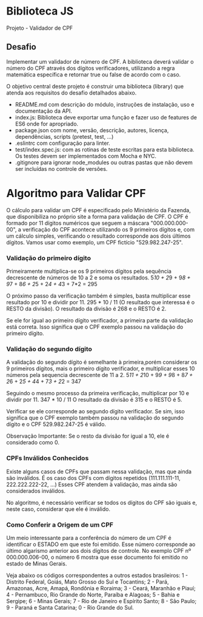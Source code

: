 # Biblioteca JS
Projeto - Validador de CPF

## Desafio
Implementar um validador de número de CPF.
A biblioteca deverá validar o número do CPF através dos dígitos verificadores, utilizando a regra matemática específica e retornar true ou false de acordo com o caso.

O objetivo central deste projeto é construir uma biblioteca (library) que atenda aos requisitos do desafio detalhados abaixo.
- README.md com descrição do módulo, instruções de instalação, uso e documentação da API.
- index.js: Biblioteca deve exportar uma função e fazer uso de features de ES6 onde for apropriado.
- package.json com nome, versão, descrição, autores, licença, dependências, scripts (pretest, test, ...)
- .eslintrc com configuração para linter.
- test/index.spec.js: com as rotinas de teste escritas para esta biblioteca. Os testes devem ser implementados com Mocha e NYC.
- .gitignore para ignorar node_modules ou outras pastas que não devem ser incluídas no controle de versões.

# Algoritmo para Validar CPF
O cálculo para validar um CPF é especificado pelo Ministério da Fazenda, que disponibiliza no próprio site a forma para validação de CPF.
O CPF é formado por 11 dígitos numéricos que seguem a máscara "000.000.000-00", a verificação do CPF acontece utilizando os 9 primeiros dígitos e, com um cálculo simples, verificando o resultado corresponde aos dois últimos dígitos.
Vamos usar como exemplo, um CPF fictício "529.982.247-25".

### Validação do primeiro dígito
Primeiramente multiplica-se os 9 primeiros dígitos pela sequência decrescente de números de 10 a 2 e soma os resultados.
5*10  +  2*9  +  9*8  +  9*7  +  8*6  +  2*5  +  2*4  +  4*3  +  7*2  =  295

O próximo passo da verificação também é simples, basta multiplicar esse resultado por 10 e dividir por 11.
295 * 10 / 11 (O resultado que interessa é o RESTO da divisão).
O resultado da divisão é 268 e o RESTO é 2.

Se ele for igual ao primeiro dígito verificador, a primeira parte da validação está correta.
Isso significa que o CPF exemplo passou na validação do primeiro dígito.

### Validação do segundo dígito
A validação do segundo dígito é semelhante à primeira,porém considerar os 9 primeiros dígitos, mais o primeiro dígito verificador, e multiplicar esses 10 números pela sequencia decrescente de 11 a 2.
5*11  +  2*10  +  9*9  +  9*8  +  8*7  +  2*6  +  2*5  +  4*4  +  7*3  +  2*2  =  347

Seguindo o mesmo processo da primeira verificação, multiplicar por 10 e dividir por 11.
347 * 10 / 11
O resultado da divisão é 315 e o RESTO é 5.

Verificar se ele corresponde ao segundo dígito verificador.
Se sim, isso significa que o CPF exemplo também passou na validação do segundo dígito e o CPF 529.982.247-25 é válido.

Observação Importante: Se o resto da divisão for igual a 10, ele é considerado como 0.

### CPFs Inválidos Conhecidos
Existe alguns casos de CPFs que passam nessa validação, mas que ainda são inválidos.
É os caso dos CPFs com dígitos repetidos (111.111.111-11, 222.222.222-22, ...)
Esses CPF atendem à validação, mas ainda são considerados inválidos.

No algoritmo, é necessário verificar se todos os dígitos do CPF são iguais e, neste caso, considerar que ele é inválido.

### Como Conferir a Origem de um CPF
Um meio interessante para a conferência do número de um CPF é identificar o ESTADO em que este foi emitido.
Esse número corresponde ao último algarismo anterior aos dois dígitos de controle. No exemplo CPF nº 000.000.006-00, o número 6 mostra que esse documento foi emitido no estado de Minas Gerais.

Veja abaixo os códigos correspondentes a outros estados brasileiros:
1 - Distrito Federal, Goiás, Mato Grosso do Sul e Tocantins;
2 - Pará, Amazonas, Acre, Amapá, Rondônia e Roraima;
3 - Ceará, Maranhão e Piauí;
4 - Pernambuco, Rio Grande do Norte, Paraíba e Alagoas;
5 - Bahia e Sergipe;
6 - Minas Gerais;
7 - Rio de Janeiro e Espírito Santo;
8 - São Paulo;
9 - Paraná e Santa Catarina;
0 - Rio Grande do Sul.

